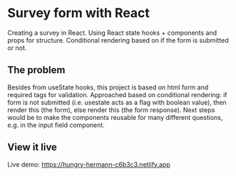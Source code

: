 # Survey form with React
Creating a survey in React. Using React state hooks + components and props for structure.
Conditional rendering based on if the form is submitted or not.

## The problem
Besides from useState hooks, this project is based on html form and required tags for validation. Approached based on conditional rendering: if form is not submitted (i.e. usestate acts as a flag with boolean value), then render this (the form), else render this (the form response).
Next steps would be to make the components reusable for many different questions, e.g. in the input field component.

## View it live
Live demo: https://hungry-hermann-c6b3c3.netlify.app
